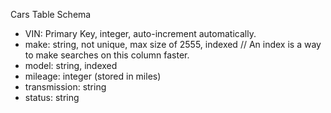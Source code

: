 Cars Table Schema

-   VIN: Primary Key, integer, auto-increment automatically.
-   make: string, not unique, max size of 2555, indexed // An index is a way to make searches on this column faster.
-   model: string, indexed
-   mileage: integer (stored in miles)
-   transmission: string
-   status: string